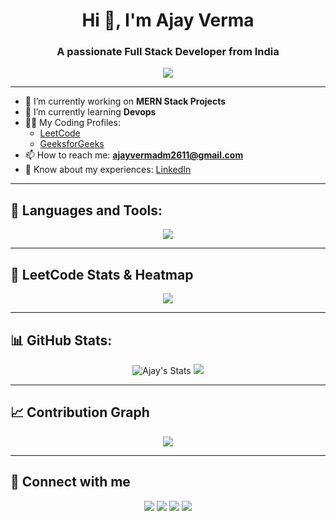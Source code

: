 <h1 align="center">Hi 👋, I'm Ajay Verma</h1>
<h3 align="center">A passionate Full Stack Developer from India</h3>

<p align="center">
  <img src="https://readme-typing-svg.herokuapp.com/?lines=Full+Stack+Developer;Problem+Solver..." />
</p>

---

- 🔭 I’m currently working on **MERN Stack Projects**
- 🌱 I’m currently learning **Devops**
- 👨‍💻 My Coding Profiles:
  - [LeetCode](https://leetcode.com/AjayVerma26/)
  - [GeeksforGeeks](https://auth.geeksforgeeks.org/user/ajayverdrsb/practice/)
- 📫 How to reach me: **ajayvermadm2611@gmail.com**
- 📄 Know about my experiences: [LinkedIn](https://www.linkedin.com/in/ajaykumarverma26/)

---

## 🚀 Languages and Tools:

<p align="center">
  <img src="https://skillicons.dev/icons?i=html,css,js,ts,react,nextjs,nodejs,express,mongodb,docker,kubernetes,git,github,tailwind" />
</p>

---

## 🧮 LeetCode Stats & Heatmap

<p align="center">
  <img src="https://leetcard.jacoblin.cool/AjayVerma26?theme=dark&font=baloo&ext=heatmap" />
</p>

---

## 📊 GitHub Stats:

<p align="center">
  <img src="https://github-readme-stats.vercel.app/api?username=ajayverma2611&show_icons=true&theme=radical" alt="Ajay's Stats"/>
  <img src="https://github-readme-stats.vercel.app/api/top-langs/?username=ajayverma2611&layout=compact&theme=radical"/>
</p>

---


## 📈 Contribution Graph

<p align="center">
  <img src="https://github-readme-activity-graph.vercel.app/graph?username=ajayverma2611&theme=react-dark" />
</p>


---

## 🔗 Connect with me

<p align="center">
  <a href="https://www.linkedin.com/in/ajaykumarverma26/" target="_blank"><img src="https://img.shields.io/badge/LinkedIn-blue?style=for-the-badge&logo=linkedin" /></a>
  <a href="mailto:ajayvermadm2611@gmail.com"><img src="https://img.shields.io/badge/Gmail-red?style=for-the-badge&logo=gmail&logoColor=white" /></a>
  <a href="https://leetcode.com/AjayVerma26/"><img src="https://img.shields.io/badge/LeetCode-orange?style=for-the-badge&logo=leetcode&logoColor=white" /></a>
  <a href="https://auth.geeksforgeeks.org/user/ajayverdrsb/practice/"><img src="https://img.shields.io/badge/GFG-green?style=for-the-badge&logo=geeksforgeeks&logoColor=white" /></a>
</p>
